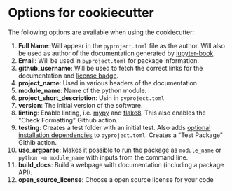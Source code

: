 # Options for cookiecutter
The following options are available when using the cookiecutter:

1. __Full Name__: Will appear in the `pyproject.toml` file as the author. Will also be used as author of the documentation generated by [jupyter-book](https://scientificcomputing.github.io/reproducibility/part3/publishing.html).
2. __Email__: Will be used in `pyproject.toml` for package information.
3. __github\_username__: Will be used to fetch the correct links for the documentation and [license badge](https://scientificcomputing.github.io/reproducibility/part5/badges.html#licence).
4. __project\_name__: Used in various headers of the documentation
5. __module\_name__: Name of the python module.
6. __project\_short\_description__: Usin in `pyproject.toml`
7. __version__: The initial version of the software.
8. __linting__: Enable linting, i.e. [mypy](https://scientificcomputing.github.io/reproducibility/part1/typing.html) and [flake8](https://scientificcomputing.github.io/reproducibility/part1/linting.html). This also enables the "Check Formatting" Github action.
9. __testing__: Creates a test folder with an initial test. Also adds [optional installation dependencies](https://scientificcomputing.github.io/reproducibility/part1/packaging.html#optional-dependencies) to `pyproject.toml`. Creates a "Test Package" Githib action.
10. __use\_argparse__: Makes it possible to run the package as `module_name` or `python -m module_name` with inputs from the command line.
11. __build\_docs__: Build a webpage with documentation (including a package API).
12. __open\_source\_license__: Choose a open source license for your code